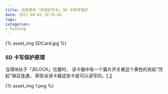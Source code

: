 ```yaml
---
title: 去除丢失「写保护开关」SD 卡的写保护
date: 2017-08-03 19:55:01
tags:
categories:
- hacking
---
```


{% asset_img SDCard.jpg %}

<!-- more -->

### SD 卡写保护原理

当滑块处于「非LOCK」位置时，
读卡器中有一个簧片开关被这个黄色的突起“顶起”保证连通，
即告诉读卡器这张卡是可以读写的。[1][] [2][]

{% asset_img 1.png %}

[1]: <https://www.zhihu.com/question/20513856>
    "SD卡是如何通过“lock”键实现写保护的？"

[2]: <http://blog.csdn.net/hamsky/article/details/3853488>
    "SD卡写保护的原理"
